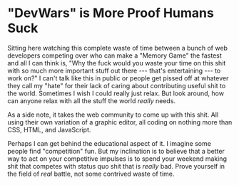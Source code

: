 # "DevWars" is More Proof Humans Suck

Sitting here watching this complete waste of time between a bunch of web
developers competing over who can make a "Memory Game" the fastest and
all I can think is, "Why the fuck would you waste your time on this shit
with so much more important stuff out there --- that's entertaining ---
to work on?" I can't talk like this in public or people get pissed off
at whatever they call my "hate" for their lack of caring about
contributing useful shit to the world. Sometimes I wish I could really
just relax. But look around, how can anyone relax with all the stuff the
world *really* needs.

As a side note, it takes the web community to come up with this shit.
All using their own variation of a graphic editor, all coding on nothing
more than CSS, HTML, and JavaScript. 

Perhaps I can get behind the educational aspect of it. I imagine some
people find "competition" fun. But my inclination is to believe that a
better way to act on your competitive impulses is to spend your weekend
making shit that competes with status quo shit that is *really* bad.
Prove yourself in the field of *real* battle, not some contrived waste
of time.
